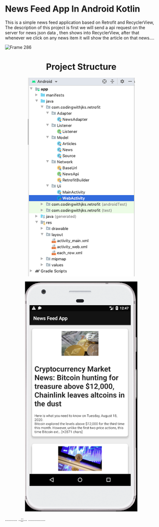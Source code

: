 # News Feed App In Android Kotlin

This is a simple news feed application based on Retrofit and RecyclerView, The description of this project is first we will send a api request on the server for news json data , then shows into RecyclerView, after that whenever we click on any news item it will show the article on that news....


![Frame 286](https://user-images.githubusercontent.com/61702243/96287661-e6e86880-0fff-11eb-9461-7d7da448af70.png)
<h1 align="center">Project Structure</h1>
<p align="center">
<img src="app/src/main/res/drawable/first.png"/>
</p>

<p align="center">
<img src="app/src/main/res/drawable/second.png"/>
</p>

..........
..;;...
..............
